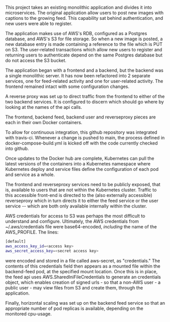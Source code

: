 This project takes an existing monolithic application and 
divides it into microservices. The original application
allow users to post new images with captions to 
the growing feed. This capability sat behind authentication,
and new users were able to register.

The application makes use of AWS's RDB, configured as a Postgres
database, and AWS's S3 for file storage. So when a new
image is posted, a new database entry is made containing
a reference to the file which is PUT on S3. The user-related
transactions which allow new users to register and returning
users to authenticate depend on the same Postgres database 
but do not access the S3 bucket.

The application began with a frontend and a backend, but
the backend was a single monolithic server. It has now been refactored
into 2 separate services, one for feed-related activity
and one for user-related activity. The frontend remained
intact with some configuration changes.

A reverse proxy was set up to direct traffic from the frontend
to either of the two backend services. It is configured to discern which
should go where by looking at the names of the api calls.

The frontend, backend feed, backend user and reverseproxy pieces
are each in their own Docker containers.

To allow for continuous integration, this github repository
was integrated with travis-ci. Whenever a change is pushed
to main, the process defined in docker-compose-build.yml is
kicked off with the code currently checked into github.

Once updates to the Docker hub are complete, Kubernetes 
can pull the latest versions of the containers into a
Kubernetes namespace where Kubernetes deploy and service
files define the configuration of each pod and service
as a whole. 

The frontend and reverseproxy services need to be publicly
exposed, that is, available to users that are not within
the Kubernetes cluster. Traffic to this accessible front-end is 
directed to the (also externally accessible) reverseproxy which in turn directs it to either the feed service or the user service -- which are
both only available internally within the cluster.

AWS credentials for access to S3 was perhaps the most
difficult to understand and configure. Ultimately, the
AWS credentials from ~/.aws/credentials file were base64-encoded,
*including* the name of the AWS_PROFILE. The lines:

```bash
[default]
aws_access_key_id=<access key>
aws_secret_access_key=<secret access key>
```

were encoded and stored in a file called aws-secret, as "credentials."
The contents of this credentials field then appears as a mounted
file within the backend-feed pod, at the specified mount location.
Once this is in place, the feed api uses AWS.SharedIniFileCredentials
to generate an credentials object, which enables creation of
signed urls - so that a non-AWS user - a public user - may view
files from S3 and create them, through the application.

Finally, horizontal scaling was set up on the
backend feed service so that an appropriate number of 
pod replicas is available, depending on the monitored cpu-usage.


